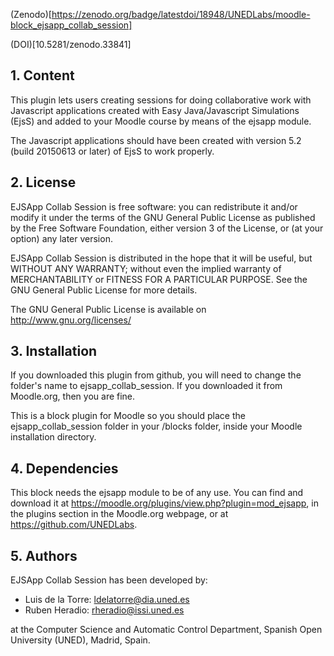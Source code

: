 (Zenodo)[https://zenodo.org/badge/latestdoi/18948/UNEDLabs/moodle-block_ejsapp_collab_session]

(DOI)[10.5281/zenodo.33841]

## 1. Content

This plugin lets users creating sessions for doing collaborative work with Javascript applications created with Easy
Java/Javascript Simulations (EjsS) and added to your Moodle course by means of the ejsapp module.

The Javascript applications should have been created with version 5.2 (build 20150613 or later) of EjsS to work properly.

## 2. License

EJSApp Collab Session is free software: you can redistribute it and/or modify it under the terms of the GNU General
Public License as published by the Free Software Foundation, either version 3 of the License, or (at your option) any
later version.

EJSApp Collab Session is distributed in the hope that it will be useful, but WITHOUT ANY WARRANTY; without even the
implied warranty of MERCHANTABILITY or FITNESS FOR A PARTICULAR PURPOSE.  See the GNU General Public License for more
details.

The GNU General Public License is available on <http://www.gnu.org/licenses/>

## 3. Installation

If you downloaded this plugin from github, you will need to change the folder's name to ejsapp_collab_session. If you
downloaded it from Moodle.org, then you are fine.

This is a block plugin for Moodle so you should place the ejsapp_collab_session folder in your /blocks folder, inside
your Moodle installation directory.

## 4. Dependencies

This block needs the ejsapp module to be of any use. You can find and download it at
https://moodle.org/plugins/view.php?plugin=mod_ejsapp, in the plugins section in the Moodle.org webpage, or at
https://github.com/UNEDLabs.

## 5. Authors

EJSApp Collab Session has been developed by:
  - Luis de la Torre: ldelatorre@dia.uned.es
  - Ruben Heradio: rheradio@issi.uned.es

 at the Computer Science and Automatic Control Department, Spanish Open University (UNED), Madrid, Spain.
